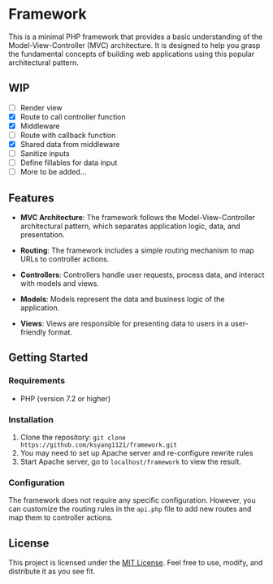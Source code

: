 # Framework

This is a minimal PHP framework that provides a basic understanding of the Model-View-Controller (MVC) architecture. It is designed to help you grasp the fundamental concepts of building web applications using this popular architectural pattern.

## WIP
- [ ] Render view
- [x] Route to call controller function
- [x] Middleware
- [ ] Route with callback function
- [x] Shared data from middleware
- [ ] Sanitize inputs
- [ ] Define fillables for data input
- [ ] More to be added...

## Features

- **MVC Architecture**: The framework follows the Model-View-Controller architectural pattern, which separates application logic, data, and presentation.

- **Routing**: The framework includes a simple routing mechanism to map URLs to controller actions.

- **Controllers**: Controllers handle user requests, process data, and interact with models and views.

- **Models**: Models represent the data and business logic of the application.

- **Views**: Views are responsible for presenting data to users in a user-friendly format.

## Getting Started

### Requirements

- PHP (version 7.2 or higher)

### Installation

1. Clone the repository: `git clone https://github.com/ksyang1121/framework.git`
2. You may need to set up Apache server and re-configure rewrite rules
3. Start Apache server, go to `localhost/framework` to view the result.

### Configuration

The framework does not require any specific configuration. However, you can customize the routing rules in the `api.php` file to add new routes and map them to controller actions.

## License

This project is licensed under the [MIT License](LICENSE). Feel free to use, modify, and distribute it as you see fit.

